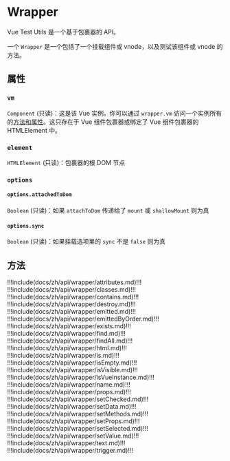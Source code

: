 # Wrapper

Vue Test Utils 是一个基于包裹器的 API。

一个 `Wrapper` 是一个包括了一个挂载组件或 vnode，以及测试该组件或 vnode 的方法。

## 属性

### `vm`

`Component` (只读)：这是该 Vue 实例。你可以通过 `wrapper.vm` 访问一个实例所有的[方法和属性](https://vuejs.org/v2/api/#Instance-Properties)。这只存在于 Vue 组件包裹器或绑定了 Vue 组件包裹器的 HTMLElement 中。

### `element`

`HTMLElement` (只读)：包裹器的根 DOM 节点

### `options`

#### `options.attachedToDom`

`Boolean` (只读)：如果 `attachToDom` 传递给了 `mount` 或 `shallowMount` 则为真

#### `options.sync`

`Boolean` (只读)：如果挂载选项里的 `sync` 不是 `false` 则为真

## 方法

!!!include(docs/zh/api/wrapper/attributes.md)!!!
!!!include(docs/zh/api/wrapper/classes.md)!!!
!!!include(docs/zh/api/wrapper/contains.md)!!!
!!!include(docs/zh/api/wrapper/destroy.md)!!!
!!!include(docs/zh/api/wrapper/emitted.md)!!!
!!!include(docs/zh/api/wrapper/emittedByOrder.md)!!!
!!!include(docs/zh/api/wrapper/exists.md)!!!
!!!include(docs/zh/api/wrapper/find.md)!!!
!!!include(docs/zh/api/wrapper/findAll.md)!!!
!!!include(docs/zh/api/wrapper/html.md)!!!
!!!include(docs/zh/api/wrapper/is.md)!!!
!!!include(docs/zh/api/wrapper/isEmpty.md)!!!
!!!include(docs/zh/api/wrapper/isVisible.md)!!!
!!!include(docs/zh/api/wrapper/isVueInstance.md)!!!
!!!include(docs/zh/api/wrapper/name.md)!!!
!!!include(docs/zh/api/wrapper/props.md)!!!
!!!include(docs/zh/api/wrapper/setChecked.md)!!!
!!!include(docs/zh/api/wrapper/setData.md)!!!
!!!include(docs/zh/api/wrapper/setMethods.md)!!!
!!!include(docs/zh/api/wrapper/setProps.md)!!!
!!!include(docs/zh/api/wrapper/setSelected.md)!!!
!!!include(docs/zh/api/wrapper/setValue.md)!!!
!!!include(docs/zh/api/wrapper/text.md)!!!
!!!include(docs/zh/api/wrapper/trigger.md)!!!
